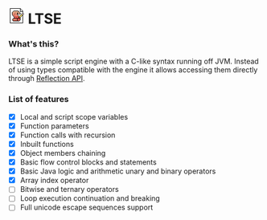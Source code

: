 [icon]: https://raw.githubusercontent.com/inc0g-repoz/low-tier-script-engine/refs/heads/main/src/assets/icon.png
[reflection]: https://www.oracle.com/technical-resources/articles/java/javareflection.html
<!-- The stuff above is invisible -->

# ![icon] LTSE

### What's this?
LTSE is a simple script engine with a C-like syntax running off JVM.
Instead of using types compatible with the engine it allows accessing them directly through [Reflection API][reflection].

### List of features
- [x] Local and script scope variables
- [x] Function parameters
- [x] Function calls with recursion
- [x] Inbuilt functions
- [x] Object members chaining
- [x] Basic flow control blocks and statements
- [x] Basic Java logic and arithmetic unary and binary operators
- [x] Array index operator
- [ ] Bitwise and ternary operators
- [ ] Loop execution continuation and breaking
- [ ] Full unicode escape sequences support
